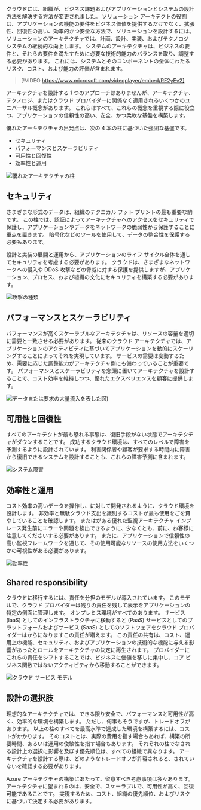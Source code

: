 クラウドには、組織が、ビジネス課題およびアプリケーションとシステムの設計方法を解決する方法が変更されました。 ソリューション アーキテクトの役割は、アプリケーションの機能の要件をビジネス価値を提供するだけでなく、拡張性、回復性の高い、効率的かつ安全な方法で、ソリューションを設計するには。 ソリューションのアーキテクチャでは、計画、設計、実装、およびテクノロジ システムの継続的な向上します。 システムのアーキテクチャは、ビジネスの要件と、それらの要件を満たすために必要な技術的能力のバランスを取り、調整する必要があります。 これには、システムとそのコンポーネントの全体にわたるリスク、コスト、および能力の評価が含まれます。

> [!VIDEO https://www.microsoft.com/videoplayer/embed/RE2yEv2]

アーキテクチャを設計する 1 つのアプローチはありませんが、アーキテクチャ、テクノロジ、またはクラウド プロバイダーに関係なく適用されるいくつかのユニバーサル概念があります。 これらはすべて、これらの概念を重視する際に役立つ、アプリケーションの信頼性の高い、安全、かつ柔軟な基盤を構築します。

優れたアーキテクチャの出発点は、次の 4 本の柱に基づいた強固な基盤です。

* セキュリティ
* パフォーマンスとスケーラビリティ
* 可用性と回復性
* 効率性と運用

![優れたアーキテクチャの柱](../media-draft/pillars.png)

## <a name="security"></a>セキュリティ

さまざまな形式のデータは、組織のテクニカル フット プリントの最も重要な駒です。 この柱では、認証によってアーキテクチャへのアクセスをセキュリティで保護し、アプリケーションやデータをネットワークの脆弱性から保護することに重点を置きます。 暗号化などのツールを使用して、データの整合性を保護する必要もあります。

設計と実装の展開と運用から、アプリケーションのライフ サイクル全体を通してセキュリティを考慮する必要があります。 クラウドは、さまざまなネットワークへの侵入や DDoS 攻撃などの脅威に対する保護を提供しますが、アプリケーション、プロセス、および組織の文化にセキュリティを構築する必要があります。

![攻撃の種類](../media-draft/security.png)

## <a name="performance-and-scalability"></a>パフォーマンスとスケーラビリティ

パフォーマンスが高くスケーラブルなアーキテクチャは、リソースの容量を適切に需要と一致させる必要があります。 従来のクラウド アーキテクチャでは、アプリケーションのアクティビティに基づいてアプリケーションを動的にスケーリングすることによってそれを実現しています。 サービスの需要は変動するため、需要に応じた調整能力がアーキテクチャ側にも備わっていることが重要です。 パフォーマンスとスケーラビリティを念頭に置いてアーキテクチャを設計することで、コスト効率を維持しつつ、優れたエクスペリエンスを顧客に提供します。

![データまたは要求の大量流入を表した図](../media-draft/performance-demand.png))

## <a name="availability-and-recoverability"></a>可用性と回復性

すべてのアーキテクトが最も恐れる事態は、復旧手段がない状態でアーキテクチャがダウンすることです。 成功するクラウド環境は、すべてのレベルで障害を予測するように設計されています。 利害関係者や顧客が要求する時間内に障害から復旧できるシステムを設計することも、これらの障害予測に含まれます。

![システム障害](../media-draft/system-failure.png)

## <a name="efficiency-and-operations"></a>効率性と運用

コスト効率の高いデータを操作し、に対して開発されるように、クラウド環境を設計します。 非効率と無駄クラウド支出を識別するコストが最も使用をごを費やしていることを確認します。 またはがある優れた監視アーキテクチャ インプレース発生前にエラーや問題を検出できるように、少なくとも、前に、お客様に注意してくださいする必要があります。 またに、アプリケーションで信頼性の高い監視フレームワークを通じて、その使用可能なリソースの使用方法をいくつかの可視性がある必要があります。

![効率性](../media-draft/efficiency.png)

## <a name="shared-responsibility"></a>Shared responsibility

クラウドに移行するには、責任を分担のモデルが導入されています。 このモデルで、クラウド プロバイダーは残りの責任を残して表示をアプリケーションの特定の側面に管理します。 オンプレミス環境がすべてのあります。 サービス (IaaS) としてのインフラストラクチャに移動すると (PaaS) サービスとしてのプラットフォームおよびサービス (SaaS) としてのソフトウェアをクラウド プロバイダーはからになりますこの責任が増えます。 この責任の共有は、コスト、運用上の機能、セキュリティ、およびアプリケーションの技術的な機能に与える影響があったとロールをアーキテクチャの決定に再生されます。 プロバイダーにこれらの責任をシフトすることでは、ビジネスに価値を移しに集中し、コア ビジネス関数ではないアクティビティから移動することができます。

![クラウド サービス モデル](../media-draft/cloud-responsibility-model.png)

## <a name="design-choices"></a>設計の選択肢

理想的なアーキテクチャでは、できる限り安全で、パフォーマンスと可用性が高く、効率的な環境を構築します。 ただし、何事もそうですが、トレードオフがあります。 以上の柱のすべてを最高水準で達成した環境を構築するには、コストがかかります。 そのコストとは、実際の費用を指す場合もあれば、構築の所要時間、あるいは運用の俊敏性を指す場合もあります。 それぞれの柱でなされる設計上の選択に影響を及ぼす優先順位は、すべての組織で異なります。 アーキテクチャを設計する際は、どのようなトレードオフが許容されると、されていないを確認する必要があります。

Azure アーキテクチャの構築にあたって、留意すべき考慮事項は多々あります。 アーキテクチャに望まれるのは、安全で、スケーラブルで、可用性が高く、回復可能であることです。 実現するため、コスト、組織の優先順位、およびリスクに基づいて決定する必要があります。